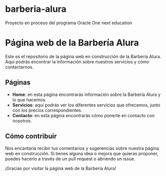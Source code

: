 # barberia-alura
Proyecto en proceso del programa Oracle One next education


# Página web de la Barbería Alura

Este es el repositorio de la página web en construcción de la Barbería Alura. Aquí podrás encontrar la información sobre nuestros servicios y cómo contactarnos.

## Páginas

- **Home**: en esta página encontrarás información sobre la Barbería Alura y lo que hacemos.
- **Servicios**: aquí podrás ver los diferentes servicios que ofrecemos, junto con los precios correspondientes.
- **Contacto**: en esta página encontrarás cómo ponerte en contacto con nosotros.

## Cómo contribuir

Nos encantaría recibir tus comentarios y sugerencias sobre nuestra página web en construcción. Si tienes alguna idea o mejora que quieras proponer, puedes hacerlo a través de un pull request o abriendo un issue.

¡Gracias por visitar la página web de la Barbería Alura!
